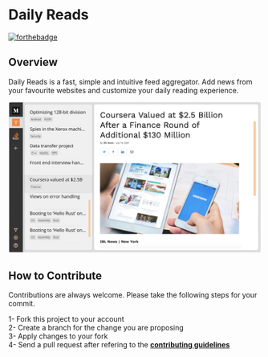 #  Daily Reads
[![forthebadge](https://forthebadge.com/images/badges/made-with-swift.svg)](https://forthebadge.com)

## Overview
Daily Reads is a fast, simple and intuitive feed aggregator. Add news from your favourite websites and customize your daily reading experience.

![Screenshot](Daily%20Reads/Preview%20Content/Preview%20Assets.xcassets/screenshot.imageset/Daily%20Reads.png)

## How to Contribute
Contributions are always welcome. Please take the following steps for your commit.

1- Fork this project to your account <br>
2- Create a branch for the change you are proposing <br>
3- Apply changes to your fork <br>
4- Send a pull request after refering to the **[contributing guidelines](https://github.com/caalar/.github/blob/master/CONTRIBUTING.md)** <br>

